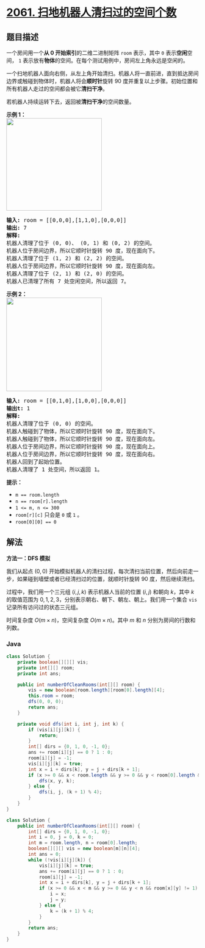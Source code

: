 # [2061. 扫地机器人清扫过的空间个数](https://leetcode.cn/problems/number-of-spaces-cleaning-robot-cleaned)

## 题目描述

<p>一个房间用一个<strong>从 0 开始索引</strong>的二维二进制矩阵 <code>room</code> 表示，其中 <code>0</code> 表示<strong>空闲</strong>空间， <code>1</code> 表示放有<strong>物体</strong>的空间。在每个测试用例中，房间左上角永远是空闲的。</p>

<p>一个扫地机器人面向右侧，从左上角开始清扫。机器人将一直前进，直到抵达房间边界或触碰到物体时，机器人将会<strong>顺时针</strong>旋转 90 度并重复以上步骤。初始位置和所有机器人走过的空间都会被它<strong>清扫干净</strong>。</p>

<p>若机器人持续运转下去，返回被<strong>清扫干净</strong>的空间数量。</p>

<p><strong>示例 1：</strong><br />
<img src="https://gcore.jsdelivr.net/gh/doocs/leetcode@main/solution/2000-2099/2061.Number%20of%20Spaces%20Cleaning%20Robot%20Cleaned/images/image-20211101204703-1.png" style="width: 250px; height: 242px;" /></p>

<pre>
<strong>输入:</strong> room = [[0,0,0],[1,1,0],[0,0,0]]
<strong>输出:</strong> 7
<strong>解释:</strong>
机器人清理了位于 (0, 0)、 (0, 1) 和 (0, 2) 的空间。
机器人位于房间边界，所以它顺时针旋转 90 度，现在面向下。
机器人清理了位于 (1, 2) 和 (2, 2) 的空间。
机器人位于房间边界，所以它顺时针旋转 90 度，现在面向左。
机器人清理了位于 (2, 1) 和 (2, 0) 的空间。
机器人已清理了所有 7 处空闲空间，所以返回 7。
</pre>

<p><strong>示例 2：</strong><br />
<img src="https://gcore.jsdelivr.net/gh/doocs/leetcode@main/solution/2000-2099/2061.Number%20of%20Spaces%20Cleaning%20Robot%20Cleaned/images/image-20211101204736-2.png" style="width: 250px; height: 245px;" /></p>

<pre>
<strong>输入:</strong> room = [[0,1,0],[1,0,0],[0,0,0]]
<strong>输出t:</strong> 1
<strong>解释:</strong>
机器人清理了位于 (0, 0) 的空间。
机器人触碰到了物体，所以它顺时针旋转 90 度，现在面向下。
机器人触碰到了物体，所以它顺时针旋转 90 度，现在面向左。
机器人位于房间边界，所以它顺时针旋转 90 度，现在面向上。
机器人位于房间边界，所以它顺时针旋转 90 度，现在面向右。
机器人回到了起始位置。
机器人清理了 1 处空间，所以返回 1。
</pre>

<p><strong>提示：</strong></p>

<ul>
	<li><code>m == room.length</code></li>
	<li><code>n == room[r].length</code></li>
	<li><code>1 &lt;= m, n &lt;= 300</code></li>
	<li><code>room[r][c]</code> 只会是 <code>0</code> 或 <code>1</code> 。</li>
	<li><code>room[0][0] == 0</code></li>
</ul>

## 解法

**方法一：DFS 模拟**

我们从起点 $(0, 0)$ 开始模拟机器人的清扫过程，每次清扫当前位置，然后向前走一步，如果碰到墙壁或者已经清扫过的位置，就顺时针旋转 90 度，然后继续清扫。

过程中，我们用一个三元组 $(i, j, k)$ 表示机器人当前的位置 $(i, j)$ 和朝向 $k$，其中 $k$ 的取值范围为 $0, 1, 2, 3$，分别表示朝右、朝下、朝左、朝上。我们用一个集合 `vis` 记录所有访问过的状态三元组。

时间复杂度 $O(m \times n)$，空间复杂度 $O(m \times n)$。其中 $m$ 和 $n$ 分别为房间的行数和列数。

### **Java**

```java
class Solution {
    private boolean[][][] vis;
    private int[][] room;
    private int ans;

    public int numberOfCleanRooms(int[][] room) {
        vis = new boolean[room.length][room[0].length][4];
        this.room = room;
        dfs(0, 0, 0);
        return ans;
    }

    private void dfs(int i, int j, int k) {
        if (vis[i][j][k]) {
            return;
        }
        int[] dirs = {0, 1, 0, -1, 0};
        ans += room[i][j] == 0 ? 1 : 0;
        room[i][j] = -1;
        vis[i][j][k] = true;
        int x = i + dirs[k], y = j + dirs[k + 1];
        if (x >= 0 && x < room.length && y >= 0 && y < room[0].length && room[x][y] != 1) {
            dfs(x, y, k);
        } else {
            dfs(i, j, (k + 1) % 4);
        }
    }
}
```

```java
class Solution {
    public int numberOfCleanRooms(int[][] room) {
        int[] dirs = {0, 1, 0, -1, 0};
        int i = 0, j = 0, k = 0;
        int m = room.length, n = room[0].length;
        boolean[][][] vis = new boolean[m][n][4];
        int ans = 0;
        while (!vis[i][j][k]) {
            vis[i][j][k] = true;
            ans += room[i][j] == 0 ? 1 : 0;
            room[i][j] = -1;
            int x = i + dirs[k], y = j + dirs[k + 1];
            if (x >= 0 && x < m && y >= 0 && y < n && room[x][y] != 1) {
                i = x;
                j = y;
            } else {
                k = (k + 1) % 4;
            }
        }
        return ans;
    }
}
```
